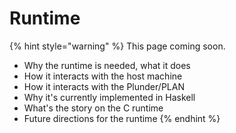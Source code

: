 # Runtime

{% hint style="warning" %}
This page coming soon.

* Why the runtime is needed, what it does
* How it interacts with the host machine
* How it interacts with the Plunder/PLAN
* Why it's currently implemented in Haskell
* What's the story on the C runtime
* Future directions for the runtime
{% endhint %}
